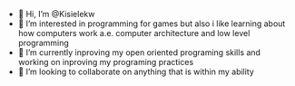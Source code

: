 - 👋 Hi, I’m @Kisielekw
- 👀 I’m interested in programming for games but also i like learning about how computers work a.e. computer architecture and low level programming
- 🌱 I’m currently inproving my open oriented programing skills and working on inproving my programing practices
- 💞️ I’m looking to collaborate on anything that is within my ability

<!---
Kisielekw/Kisielekw is a ✨ special ✨ repository because its `README.md` (this file) appears on your GitHub profile.
You can click the Preview link to take a look at your changes.
--->

